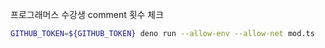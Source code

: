 프로그래머스 수강생 comment 횟수 체크

```bash
GITHUB_TOKEN=${GITHUB_TOKEN} deno run --allow-env --allow-net mod.ts
```
